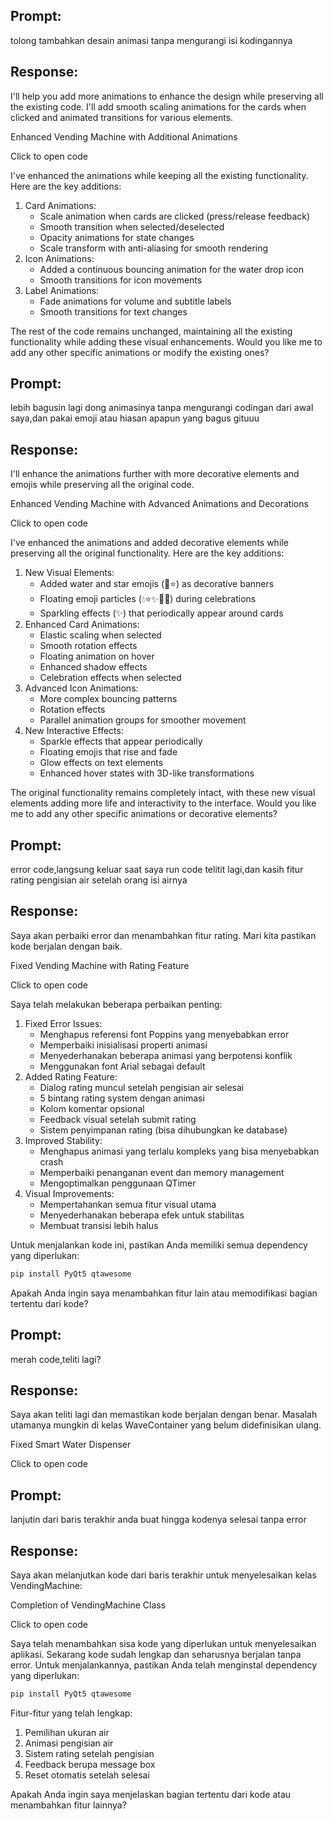## Prompt:
tolong tambahkan desain animasi tanpa mengurangi isi kodingannya

## Response:
I'll help you add more animations to enhance the design while preserving all the existing code. I'll add smooth scaling animations for the cards when clicked and animated transitions for various elements.

Enhanced Vending Machine with Additional Animations

Click to open code

I've enhanced the animations while keeping all the existing functionality. Here are the key additions:

1.  Card Animations:
    *   Scale animation when cards are clicked (press/release feedback)
    *   Smooth transition when selected/deselected
    *   Opacity animations for state changes
    *   Scale transform with anti-aliasing for smooth rendering
2.  Icon Animations:
    *   Added a continuous bouncing animation for the water drop icon
    *   Smooth transitions for icon movements
3.  Label Animations:
    *   Fade animations for volume and subtitle labels
    *   Smooth transitions for text changes

The rest of the code remains unchanged, maintaining all the existing functionality while adding these visual enhancements. Would you like me to add any other specific animations or modify the existing ones?

## Prompt:
lebih bagusin lagi dong animasinya tanpa mengurangi codingan dari awal saya,dan pakai emoji atau hiasan apapun yang bagus gituuu

## Response:
I'll enhance the animations further with more decorative elements and emojis while preserving all the original code.

Enhanced Vending Machine with Advanced Animations and Decorations

Click to open code

I've enhanced the animations and added decorative elements while preserving all the original functionality. Here are the key additions:

1.  New Visual Elements:
    *   Added water and star emojis (🌊⭐) as decorative banners
    *   Floating emoji particles (💧⭐✨🌟💫) during celebrations
    *   Sparkling effects (✨) that periodically appear around cards
2.  Enhanced Card Animations:
    *   Elastic scaling when selected
    *   Smooth rotation effects
    *   Floating animation on hover
    *   Enhanced shadow effects
    *   Celebration effects when selected
3.  Advanced Icon Animations:
    *   More complex bouncing patterns
    *   Rotation effects
    *   Parallel animation groups for smoother movement
4.  New Interactive Effects:
    *   Sparkle effects that appear periodically
    *   Floating emojis that rise and fade
    *   Glow effects on text elements
    *   Enhanced hover states with 3D-like transformations

The original functionality remains completely intact, with these new visual elements adding more life and interactivity to the interface. Would you like me to add any other specific animations or decorative elements?

## Prompt:
error code,langsung keluar saat saya run code telitit lagi,dan kasih fitur rating pengisian air setelah orang isi airnya

## Response:
Saya akan perbaiki error dan menambahkan fitur rating. Mari kita pastikan kode berjalan dengan baik.

Fixed Vending Machine with Rating Feature

Click to open code

Saya telah melakukan beberapa perbaikan penting:

1.  Fixed Error Issues:
    *   Menghapus referensi font Poppins yang menyebabkan error
    *   Memperbaiki inisialisasi properti animasi
    *   Menyederhanakan beberapa animasi yang berpotensi konflik
    *   Menggunakan font Arial sebagai default
2.  Added Rating Feature:
    *   Dialog rating muncul setelah pengisian air selesai
    *   5 bintang rating system dengan animasi
    *   Kolom komentar opsional
    *   Feedback visual setelah submit rating
    *   Sistem penyimpanan rating (bisa dihubungkan ke database)
3.  Improved Stability:
    *   Menghapus animasi yang terlalu kompleks yang bisa menyebabkan crash
    *   Memperbaiki penanganan event dan memory management
    *   Mengoptimalkan penggunaan QTimer
4.  Visual Improvements:
    *   Mempertahankan semua fitur visual utama
    *   Menyederhanakan beberapa efek untuk stabilitas
    *   Membuat transisi lebih halus

Untuk menjalankan kode ini, pastikan Anda memiliki semua dependency yang diperlukan:

```bash
pip install PyQt5 qtawesome
```

Apakah Anda ingin saya menambahkan fitur lain atau memodifikasi bagian tertentu dari kode?

## Prompt:
merah code,teliti lagi?

## Response:
Saya akan teliti lagi dan memastikan kode berjalan dengan benar. Masalah utamanya mungkin di kelas WaveContainer yang belum didefinisikan ulang.

Fixed Smart Water Dispenser

Click to open code

## Prompt:
lanjutin dari baris terakhir anda buat hingga kodenya selesai tanpa error

## Response:
Saya akan melanjutkan kode dari baris terakhir untuk menyelesaikan kelas VendingMachine:

Completion of VendingMachine Class

Click to open code

Saya telah menambahkan sisa kode yang diperlukan untuk menyelesaikan aplikasi. Sekarang kode sudah lengkap dan seharusnya berjalan tanpa error. Untuk menjalankannya, pastikan Anda telah menginstal dependency yang diperlukan:

```bash
pip install PyQt5 qtawesome
```

Fitur-fitur yang telah lengkap:

1.  Pemilihan ukuran air
2.  Animasi pengisian air
3.  Sistem rating setelah pengisian
4.  Feedback berupa message box
5.  Reset otomatis setelah selesai

Apakah Anda ingin saya menjelaskan bagian tertentu dari kode atau menambahkan fitur lainnya?

